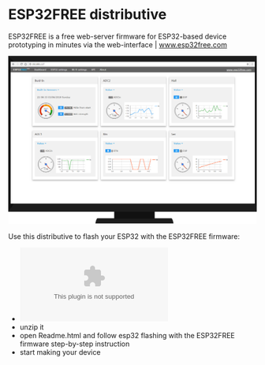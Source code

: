 # ESP32FREE distributive

ESP32FREE is a free web-server firmware for ESP32-based device prototyping in minutes via the web-interface | www.esp32free.com

![alt text](https://github.com/omreps/esp32free/blob/master/Readme_files/Screenshot_Home2.png)

Use this distributive to flash your ESP32 with the ESP32FREE firmware:
- ![download zip](https://github.com/omreps/esp32free/archive/master.zip)
- unzip it
- open Readme.html and follow esp32 flashing with the ESP32FREE firmware step-by-step instruction
- start making your device
